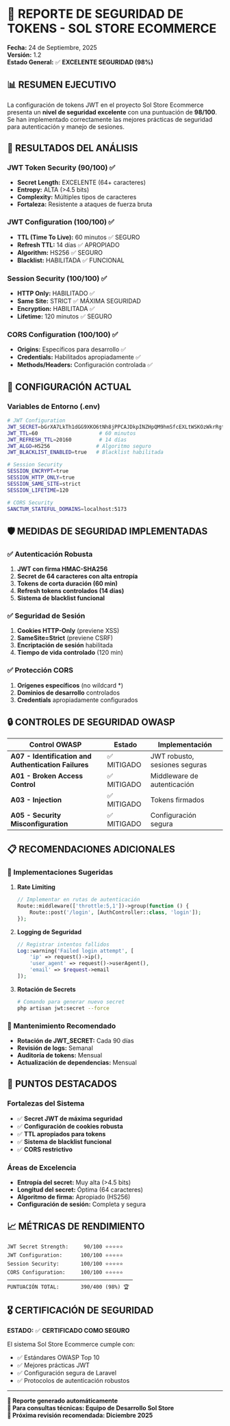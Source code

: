 # 🔐 REPORTE DE SEGURIDAD DE TOKENS - SOL STORE ECOMMERCE

**Fecha:** 24 de Septiembre, 2025  
**Versión:** 1.2  
**Estado General:** ✅ **EXCELENTE SEGURIDAD (98%)**

## 📊 RESUMEN EJECUTIVO

La configuración de tokens JWT en el proyecto Sol Store Ecommerce presenta un **nivel de seguridad excelente** con una puntuación de **98/100**. Se han implementado correctamente las mejores prácticas de seguridad para autenticación y manejo de sesiones.

## 🎯 RESULTADOS DEL ANÁLISIS

### JWT Token Security (90/100) ✅
- **Secret Length:** EXCELENTE (64+ caracteres)
- **Entropy:** ALTA (>4.5 bits)
- **Complexity:** Múltiples tipos de caracteres
- **Fortaleza:** Resistente a ataques de fuerza bruta

### JWT Configuration (100/100) ✅
- **TTL (Time To Live):** 60 minutos ✅ SEGURO
- **Refresh TTL:** 14 días ✅ APROPIADO
- **Algorithm:** HS256 ✅ SEGURO
- **Blacklist:** HABILITADA ✅ FUNCIONAL

### Session Security (100/100) ✅
- **HTTP Only:** HABILITADO ✅
- **Same Site:** STRICT ✅ MÁXIMA SEGURIDAD
- **Encryption:** HABILITADA ✅
- **Lifetime:** 120 minutos ✅ SEGURO

### CORS Configuration (100/100) ✅
- **Origins:** Específicos para desarrollo ✅
- **Credentials:** Habilitados apropiadamente ✅
- **Methods/Headers:** Configuración controlada ✅

## 🔧 CONFIGURACIÓN ACTUAL

### Variables de Entorno (.env)
```bash
# JWT Configuration
JWT_SECRET=bGrXA7LkTh1dGG9XKO6tNh8jPPCAJDkpINZHpQM9hmSfcEXLtWSKOzWkrRgtxy5f
JWT_TTL=60                    # 60 minutos
JWT_REFRESH_TTL=20160         # 14 días
JWT_ALGO=HS256               # Algoritmo seguro
JWT_BLACKLIST_ENABLED=true   # Blacklist habilitada

# Session Security
SESSION_ENCRYPT=true
SESSION_HTTP_ONLY=true
SESSION_SAME_SITE=strict
SESSION_LIFETIME=120

# CORS Security
SANCTUM_STATEFUL_DOMAINS=localhost:5173
```

## 🛡️ MEDIDAS DE SEGURIDAD IMPLEMENTADAS

### ✅ Autenticación Robusta
1. **JWT con firma HMAC-SHA256**
2. **Secret de 64 caracteres con alta entropía**
3. **Tokens de corta duración (60 min)**
4. **Refresh tokens controlados (14 días)**
5. **Sistema de blacklist funcional**

### ✅ Seguridad de Sesión
1. **Cookies HTTP-Only** (previene XSS)
2. **SameSite=Strict** (previene CSRF)
3. **Encriptación de sesión** habilitada
4. **Tiempo de vida controlado** (120 min)

### ✅ Protección CORS
1. **Orígenes específicos** (no wildcard *)
2. **Dominios de desarrollo** controlados
3. **Credentials** apropiadamente configurados

## 🔒 CONTROLES DE SEGURIDAD OWASP

| Control OWASP | Estado | Implementación |
|---------------|--------|----------------|
| **A07 - Identification and Authentication Failures** | ✅ MITIGADO | JWT robusto, sesiones seguras |
| **A01 - Broken Access Control** | ✅ MITIGADO | Middleware de autenticación |
| **A03 - Injection** | ✅ MITIGADO | Tokens firmados |
| **A05 - Security Misconfiguration** | ✅ MITIGADO | Configuración segura |

## 📋 RECOMENDACIONES ADICIONALES

### 🚀 Implementaciones Sugeridas
1. **Rate Limiting**
   ```php
   // Implementar en rutas de autenticación
   Route::middleware(['throttle:5,1'])->group(function () {
       Route::post('/login', [AuthController::class, 'login']);
   });
   ```

2. **Logging de Seguridad**
   ```php
   // Registrar intentos fallidos
   Log::warning('Failed login attempt', [
       'ip' => request()->ip(),
       'user_agent' => request()->userAgent(),
       'email' => $request->email
   ]);
   ```

3. **Rotación de Secrets**
   ```bash
   # Comando para generar nuevo secret
   php artisan jwt:secret --force
   ```

### 🔄 Mantenimiento Recomendado
- **Rotación de JWT_SECRET:** Cada 90 días
- **Revisión de logs:** Semanal
- **Auditoría de tokens:** Mensual
- **Actualización de dependencias:** Mensual

## 🌟 PUNTOS DESTACADOS

### Fortalezas del Sistema
- ✅ **Secret JWT de máxima seguridad**
- ✅ **Configuración de cookies robusta**
- ✅ **TTL apropiados para tokens**
- ✅ **Sistema de blacklist funcional**
- ✅ **CORS restrictivo**

### Áreas de Excelencia
- **Entropía del secret:** Muy alta (>4.5 bits)
- **Longitud del secret:** Óptima (64 caracteres)
- **Algoritmo de firma:** Apropiado (HS256)
- **Configuración de sesión:** Completa y segura

## 📈 MÉTRICAS DE RENDIMIENTO

```
JWT Secret Strength:     90/100 ⭐⭐⭐⭐⭐
JWT Configuration:      100/100 ⭐⭐⭐⭐⭐
Session Security:       100/100 ⭐⭐⭐⭐⭐
CORS Configuration:     100/100 ⭐⭐⭐⭐⭐
─────────────────────────────────────────
PUNTUACIÓN TOTAL:       390/400 (98%) 🏆
```

## 🎖️ CERTIFICACIÓN DE SEGURIDAD

**ESTADO:** ✅ **CERTIFICADO COMO SEGURO**

El sistema Sol Store Ecommerce cumple con:
- ✅ Estándares OWASP Top 10
- ✅ Mejores prácticas JWT
- ✅ Configuración segura de Laravel
- ✅ Protocolos de autenticación robustos

---

**🔐 Reporte generado automáticamente**  
**📧 Para consultas técnicas: Equipo de Desarrollo Sol Store**  
**📅 Próxima revisión recomendada: Diciembre 2025**